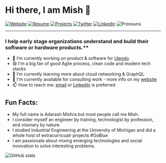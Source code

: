 # Hi there, I am Mish 👋
[![Website](https://img.shields.io/badge/Website-mish.one-blue?style=flat-square&link=https://twitter.com/mishftw)](https://mish.one)
[![Resume](https://img.shields.io/badge/Resume-mish.one%2Fresume-orange?style=flat-square&link=https://mish.one/resume)](https://mish.one/resume)
[![Projects](https://img.shields.io/badge/Projects-mish.one%2Fprojects-red?style=flat-square&link=https://mish.one/projects)](https://mish.one/projects)
[![Twitter](https://img.shields.io/badge/-Twitter-1ca0f1?style=flat-square&labelColor=1ca0f1&logo=twitter&logoColor=white&link=https://twitter.com/mishftw)](https://twitter.com/mishftw)
[![Linkedin](https://img.shields.io/badge/-LinkedIn-blue?style=flat-square&logo=Linkedin&logoColor=white&link=https://linkedin.com/in/mish/)](https://linkedin.com/in/mish/)
![Pronouns](https://img.shields.io/badge/Pronouns-He%2FHim%2FHis-brightgreen?style=flat-square)
<hr />

### I help early stage organizations understand and build their software or hardware products.**

- 🔭 I’m currently working on product & software for [Ulendo](https://ulendo.io)
- 😄 I'm a big fan of good Agile process, clean code and modern tech stacks
- 🌱 I’m currently learning more about cloud networking & GraphQL
- 💬 I'm currently available for consulting work - more info on my [website](https://mish.one)
- 📫 How to reach me: [email](mailto:mishra.adarash@gmail.com) or [LinkedIn](https://linkedin.com/in/mish) is preferred

## Fun Facts:
- My full name is Adarash Mishra but most people call me Mish. 
- I consider myself an engineer by training, technologist by profession, and visonary by nature.
- I studied Industrial Engineering at the University of Michigan and did a whole host of extracurricualr projects #GoBlue
- I am passionate about mixing emerging technologies and social innovation to solve interesting problems. 

<p>
<img style="margin-left:0;" src=https://github-readme-stats.vercel.app/api?username=mishftw&show_icons=true alt="GitHub stats" /> </p>
